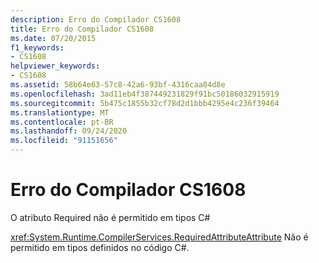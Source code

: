 ```yaml
---
description: Erro do Compilador CS1608
title: Erro do Compilador CS1608
ms.date: 07/20/2015
f1_keywords:
- CS1608
helpviewer_keywords:
- CS1608
ms.assetid: 58b64e63-57c8-42a6-93bf-4316caa84d8e
ms.openlocfilehash: 3ad11eb4f387449231829f91bc50186032915919
ms.sourcegitcommit: 5b475c1855b32cf78d2d1bbb4295e4c236f39464
ms.translationtype: MT
ms.contentlocale: pt-BR
ms.lasthandoff: 09/24/2020
ms.locfileid: "91151656"
---
```

# <a name="compiler-error-cs1608"></a>Erro do Compilador CS1608

O atributo Required não é permitido em tipos C#  
  
 <xref:System.Runtime.CompilerServices.RequiredAttributeAttribute> Não é permitido em tipos definidos no código C#.
